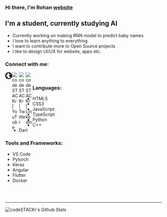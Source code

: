 ### Hi there, I'm Rohan [website]

## I'm a student, currently studying AI
- Currently working on making RNN model to predict baby names
- I love to learn anything to everything
- I want to contribute more to Open Source projects
- I like to design UI/UX for website, apps etc.

### Connect with me:

[<img align="left" alt="codeSTACKr.com" width="22px" src="https://raw.githubusercontent.com/iconic/open-iconic/master/svg/globe.svg" />][website]
[<img align="left" alt="codeSTACKr | YouTube" width="22px" src="https://cdn.jsdelivr.net/npm/simple-icons@v3/icons/youtube.svg" />][youtube]
[<img align="left" alt="codeSTACKr | Twitter" width="22px" src="https://cdn.jsdelivr.net/npm/simple-icons@v3/icons/twitter.svg" />][twitter]
[<img align="left" alt="codeSTACKr | LinkedIn" width="22px" src="https://cdn.jsdelivr.net/npm/simple-icons@v3/icons/linkedin.svg" />][linkedin]

<br />

### Languages:

- HTML5
- CSS3
- JavaScript
- TypeScript
- Python
- C++
- Dart

### Tools and Frameworks:

- VS Code
- Pytorch
- Keras
- Angular
- Flutter
- Docker

<br />
<br />

---

<img align="left" alt="codeSTACKr's Github Stats" src="https://github-readme-stats.vercel.app/api?username=codeSTACKr&show_icons=true&hide_border=true" />


[website]: https://rohan-yadav.web.app
[twitter]: https://twitter.com/rajrohanyadav24
[youtube]: https://www.youtube.com/channel/UCuesu5P4NBnBsx7AGLPWVxA/
[linkedin]: https://www.linkedin.com/in/rohan-yadav-56891810a/